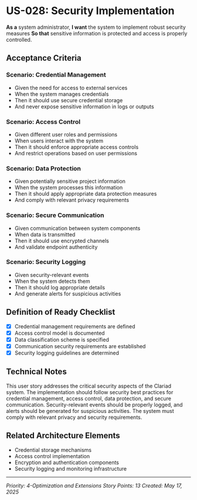 # US-028: Security Implementation

**As a** system administrator,
**I want** the system to implement robust security measures
**So that** sensitive information is protected and access is properly controlled.

## Acceptance Criteria

### Scenario: Credential Management
- Given the need for access to external services
- When the system manages credentials
- Then it should use secure credential storage
- And never expose sensitive information in logs or outputs

### Scenario: Access Control
- Given different user roles and permissions
- When users interact with the system
- Then it should enforce appropriate access controls
- And restrict operations based on user permissions

### Scenario: Data Protection
- Given potentially sensitive project information
- When the system processes this information
- Then it should apply appropriate data protection measures
- And comply with relevant privacy requirements

### Scenario: Secure Communication
- Given communication between system components
- When data is transmitted
- Then it should use encrypted channels
- And validate endpoint authenticity

### Scenario: Security Logging
- Given security-relevant events
- When the system detects them
- Then it should log appropriate details
- And generate alerts for suspicious activities

## Definition of Ready Checklist

- [x] Credential management requirements are defined
- [x] Access control model is documented
- [x] Data classification scheme is specified
- [x] Communication security requirements are established
- [x] Security logging guidelines are determined

## Technical Notes

This user story addresses the critical security aspects of the Clariad system. The implementation should follow security best practices for credential management, access control, data protection, and secure communication. Security-relevant events should be properly logged, and alerts should be generated for suspicious activities. The system must comply with relevant privacy and security requirements.

## Related Architecture Elements

- Credential storage mechanisms
- Access control implementation
- Encryption and authentication components
- Security logging and monitoring infrastructure

---

*Priority: 4-Optimization and Extensions*
*Story Points: 13*
*Created: May 17, 2025*
